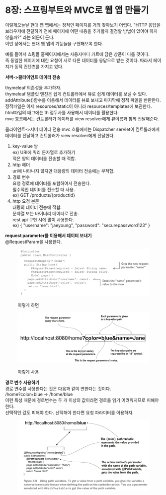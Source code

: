 # 8장: 스프링부트와 MVC로 웹 앱 만들기

이렇게오늘날 현대 웹 앱에서는 정적인 페이지를 거의 찾아보기 어렵다. "HTTP 응답을 브라우저에 전달하기 전에 페이지에 어떤 내용을 추가할지 결정할 방법이 있어야 하지 않을까?" 라는 의문이 든다. \
이번 장에서는 현대 웹 앱의 기능들을 구현해보록 한다.

예를 들어서 쇼핑몰 홈페이지에서는 사용자마다 카트에 담은 상품이 다를 것이다. \
즉 동일한 페이지에 대한 요청이 서로 다른 데이터를 응답으로 받는 것이다. 따라서 페이지가 동적 컨텐츠를 가지고 있다.

**서버->클라이언트 데이터 전송**&#x20;

thymeleaf 의존성을 추가하자. \
thymeleaf 탬플릿 엔진은 쉽게 컨트롤러에서 뷰로 쉽게 데이터를 보낼 수 있다. \
addAttribute()함수를 이용해서 데이터를 뷰로 보내고 마지막에 정적 파일을 반환한다. \
정적파일은 이제 resources/static이 아니라 resources/templates에 보관한다. \
html파일의 태그에는 th 접두사를 사용해서 데이터를 활용한다. \
mvc 흐름에서는 컨트롤러가 데이터를 view resolver에게 뷰이름과 함께 전달해준다.

클라이언트->서버 데이터 전송 mvc 흐름에서는 Dispatcher servlet이 컨트롤러에게 데이터를 전달하고 컨트롤러가 view resolver에게 전달한다.

1. key-value 쌍 \
   ex) URI에 쿼리 문자열로 추가하기 \
   적은 양의 데이터를 전송할 때 적합.
2. http 헤더 \
   uri에 나타나지 않지만 대용량의 데이터 전송에는 부적합.
3. 경로 변수 \
   요청 경로에 데이터를 포함하여서 전송한다. \
   필수적인 데이터를 전소할 때 사용. \
   ex) GET /products/{productId}
4. http 요청 본문 \
   대량의 데이터 전송에 적합. \
   문자열 또는 바이너리 데이터로 전송. \
   rest api 구현 시에 많이 사용한다. \
   ex) { "username": "jaeyoung", "password": "securepassword123" }

**request parameter를 이용해서 데이터 보내기** \
@RequestParam을 사용한다.

<figure><img src="../../.gitbook/assets/image (1).png" alt=""><figcaption><p>이렇게 하면</p></figcaption></figure>

<figure><img src="../../.gitbook/assets/image (2).png" alt=""><figcaption><p> 이렇게 사용</p></figcaption></figure>

**경로 변수 사용하기**\
경로 변수를 사용한다는 것은 다음과 같이 변한다는 것이다. \
/home?color=blue -> /home/blue \
이런 특성 때문에 경로변수는 두 개 이상의 값이라면 경로를 읽기 어려워지므로 피해야 한다.\
선택적인 값도 피해야 한다. 선택해야 한다면 요청 파라미터를 이용하자.

<figure><img src="../../.gitbook/assets/image (3).png" alt=""><figcaption></figcaption></figure>
